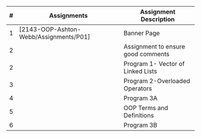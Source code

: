 |# | Assignments | Assignment Description              |
|--|-------------|-------------------------------------|          
|1 |[2143-OOP-Ashton-Webb/Assignments/P01]         | Banner Page                         | 
|2 |             | Assignment to ensure good comments  |
|2 |             | Program 1- Vector of Linked Lists   |
|3 |             | Program 2-Overloaded Operators      |
|4 |             | Program 3A                          |
|5 |             | OOP Terms and Definitions           |
|6 |             | Program 3B                          |
